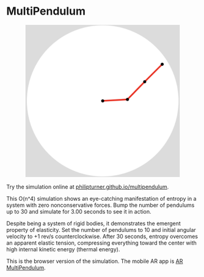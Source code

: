 # MultiPendulum

<p align="center">
  <img src="images/multipendulum.png" alt="Screenshot of MultiPendulum running with three pendulums" width="80%">
</p>

Try the simulation online at [philipturner.github.io/multipendulum](https://philipturner.github.io/multipendulum).

This O(n^4) simulation shows an eye-catching manifestation of entropy in a system with zero nonconservative forces. Bump the number of pendulums up to 30 and simulate for 3.00 seconds to see it in action.

Despite being a system of rigid bodies, it demonstrates the emergent property of elasticity. Set the number of pendulums to 10 and initial angular velocity to +1 rev/s counterclockwise. After 30 seconds, entropy overcomes an apparent elastic tension, compressing everything toward the center with high internal kinetic energy (thermal energy).

This is the browser version of the simulation. The mobile AR app is [AR MultiPendulum](https://github.com/philipturner/ar-multipendulum).
